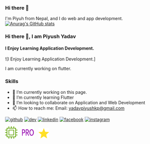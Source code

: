 ### Hi there 👋
I'm Piyuh from Nepal, and I do web and app development.
[![Anurag's GitHub stats](https://github-readme-stats.vercel.app/api?username=piyushyadavNP)](https://github.com/anuraghazra/github-readme-stats)
### Hi there 👋, I am Piyush Yadav
#### I Enjoy Learning Application Development.
![I Enjoy Learning Application Development.]

I am currently working on flutter.

### Skills



- 🔭 I’m currently working on this page. 
- 🌱 I’m currently learning Flutter 
- 👯 I’m looking to collaborate on Application and Web Development 
- 📫 How to reach me: Email: yadavpiyushkp@gmail.com 


[<img src='https://cdn.jsdelivr.net/npm/simple-icons@3.0.1/icons/github.svg' alt='github' height='40'>](https://github.com/piyushyadavNP)  [<img src='https://cdn.jsdelivr.net/npm/simple-icons@3.0.1/icons/dev-dot-to.svg' alt='dev' height='40'>](https://dev.to/piyushyadav21)  [<img src='https://cdn.jsdelivr.net/npm/simple-icons@3.0.1/icons/linkedin.svg' alt='linkedin' height='40'>](https://www.linkedin.com/in/piyush-yadav-87b236172//)  [<img src='https://cdn.jsdelivr.net/npm/simple-icons@3.0.1/icons/facebook.svg' alt='facebook' height='40'>](https://www.facebook.com/piyush.yadav.1297)  [<img src='https://cdn.jsdelivr.net/npm/simple-icons@3.0.1/icons/instagram.svg' alt='instagram' height='40'>](https://www.instagram.com/rspiyushyadav3/)  

<a href='https://docs.github.com/en/developers'><img src='https://raw.githubusercontent.com/acervenky/animated-github-badges/master/assets/devbadge.gif' width='40' height='40'></a> <a href='https://github.com/pricing'><img src='https://raw.githubusercontent.com/acervenky/animated-github-badges/master/assets/pro.gif' width='40' height='40'></a> <a href='https://stars.github.com/'><img src='https://raw.githubusercontent.com/acervenky/animated-github-badges/master/assets/starbadge.gif' width='35' height='35'></a> 


